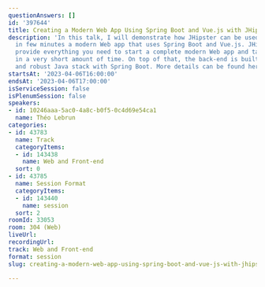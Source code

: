 ```yaml
---
questionAnswers: []
id: '397644'
title: Creating a Modern Web App Using Spring Boot and Vue.js with JHipster
description: 'In this talk, I will demonstrate how JHipster can be used to generate
  in few minutes a modern Web app that uses Spring Boot and Vue.js. JHipster will
  provide everything you need to start a complete modern Web app and take it to production
  in a very short amount of time. On top of that, the back-end is built as a high-performance
  and robust Java stack with Spring Boot. More details can be found here: https://www.jhipster.tech/.'
startsAt: '2023-04-06T16:00:00'
endsAt: '2023-04-06T17:00:00'
isServiceSession: false
isPlenumSession: false
speakers:
- id: 10246aaa-5ac0-4a8c-b0f5-0c4d69e54ca1
  name: Théo Lebrun
categories:
- id: 43783
  name: Track
  categoryItems:
  - id: 143438
    name: Web and Front-end
  sort: 0
- id: 43785
  name: Session Format
  categoryItems:
  - id: 143440
    name: session
  sort: 2
roomId: 33053
room: 304 (Web)
liveUrl: 
recordingUrl: 
track: Web and Front-end
format: session
slug: creating-a-modern-web-app-using-spring-boot-and-vue-js-with-jhipster

---
```

